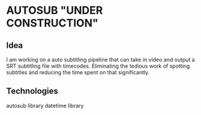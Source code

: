 # AUTOSUB "UNDER CONSTRUCTION" 

## Idea

I am working on a auto subtitling pipeline that can take in video and output a SRT subtitling file with timecodes. Eliminating the tedious work of spotting subtitles and reducing the time spent
on that significantly.

## Technologies

autosub library
datetime library

